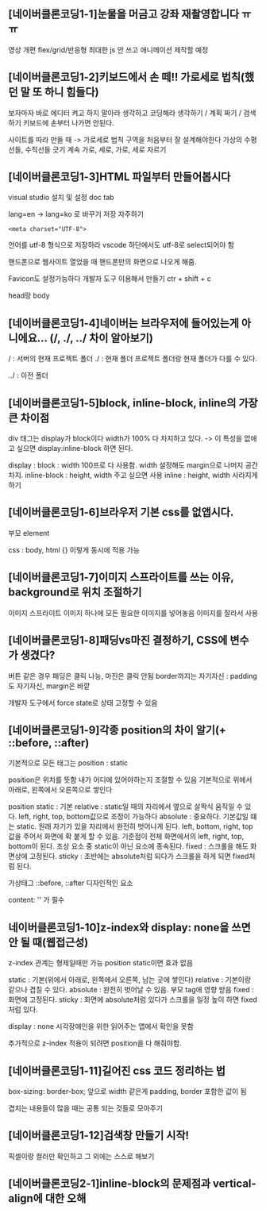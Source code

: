 ## [네이버클론코딩1-1]눈물을 머금고 강좌 재촬영합니다 ㅠㅠ
영상 개편
flex/grid/반응형
최대한 js 안 쓰고 애니메이션 제작할 예정


## [네이버클론코딩1-2]키보드에서 손 떼!! 가로세로 법칙(했던 말 또 하니 힘들다)
보자마자 바로 에디터 켜고 하지 말아라
생각하고 코딩해라
생각하기 / 계획 짜기 / 검색 하기
키보드에 손부터 나가면 안된다.

사이트를 따라 만들 때 -> 가로세로 법칙
구역을 처음부터 잘 설계해야한다
가상의 수평선들, 수직선들 긋기
계속 가로, 세로, 가로, 세로 자르기


## [네이버클론코딩1-3]HTML 파일부터 만들어봅시다
visual studio 설치 및 설정
doc tab

lang=en -> lang=ko 로 바꾸기
저장 자주하기
```
<meta charset="UTF-8">
```
언어를 utf-8 형식으로 저장하라
vscode 하단에서도 utf-8로 select되어야 함

<meta name="viewport" content="width=device-width, initial-scale=1.0">
핸드폰으로 웹사이트 열었을 때 핸드폰만의 화면으로 나오게 해줌.

Favicon도 설정가능하다
개발자 도구 이용해서 만들기
ctr + shift + c

head랑 body


## [네이버클론코딩1-4]네이버는 브라우저에 들어있는게 아니에요... (/, ./, ../ 차이 알아보기)
/ : 서버의 현재 프로젝트 폴더
./ : 현재 폴더
프로젝트 폴더랑 현재 폴더가 다를 수 있다.

../ : 이전 폴더


## [네이버클론코딩1-5]block, inline-block, inline의 가장 큰 차이점
div 태그는 display가 block이다
width가 100% 다 차지하고 있다.
  -> 이 특성을 없애고 싶으면 
  display:inline-block
  하면 된다.

display :
block : width 100프로 다 사용함. width 설정해도 margin으로 나머지 공간 차지.
inline-block : height, width 주고 싶으면 사용
inline : height, width 사라지게하기


## [네이버클론코딩1-6]브라우저 기본 css를 없앱시다.
부모 element

css : 
body, html {}
이렇게 동시에 적용 가능


## [네이버클론코딩1-7]이미지 스프라이트를 쓰는 이유, background로 위치 조절하기
이미지 스프라이트
이미지 하나에 모든 필요한 이미지를 넣어놓음
이미지를 잘라서 사용


## [네이버클론코딩1-8]패딩vs마진 결정하기, CSS에 변수가 생겼다?
버튼 같은 경우 패딩은 클릭 나능, 마진은 클릭 안됨
border까지는 자기자신 : padding도 자기자신, margin은 바깥

개발자 도구에서 force state로 상태 고정할 수 있음


## [네이버클론코딩1-9]각종 position의 차이 알기(+ ::before, ::after)
기본적으로 모든 태그는
position : static

position은 위치를 뜻함
내가 어디에 있어야하는지 조절할 수 있음
기본적으로 위에서 아래로, 왼쪽에서 오른쪽으로 쌓인다

position
static : 기본
relative : static일 때의 자리에서 옆으로 살짝식 움직일 수 있다. left, right, top, bottom값으로 조정이 가능하다
absolute : 중요하다. 기본값일 떄는 static. 원래 자기가 있을 자리에서 완전히 벗어나게 된다. left, bottom, right, top 값을 주어서 화면에 확 붙게 할 수 있음. 기준점이 전체 화면에서의 left, right, top, bottom이 된다.
조상 요소 중 static이 아닌 요소에 종속된다.
fixed : 스크롤을 해도 화면상에 고정된다.
sticky : 초반에는 absolute처럼 되다가 스크롤을 하게 되면 fixed처럼 된다.


가상태그 ::before, ::after
디자인적인 요소

content: ''
가 필수


## 네이버클론코딩1-10]z-index와 display: none을 쓰면 안 될 때(웹접근성)
z-index 관계는 형제일때만 가능
position static이면 효과 없음

static : 기본(위에서 아래로, 왼쪽에서 오른쪽, 남는 곳에 쌓인다)
relative : 기본이랑 같으나 겹칠 수 있다.
absolute : 완전히 벗어날 수 있음. 부모 tag에 영향 받음
fixed : 화면에 고정된다.
sticky : 화면에 absolute처럼 있다가 스크롤을 일정 높이 하면 fixed 처럼 있다.

display : none
시각장애인을 위한 읽어주는 앱에서 확인을 못함

추가적으로 z-index 적용이 되려면
position을 다 해줘야함.


## [네이버클론코딩1-11]길어진 css 코드 정리하는 법
box-sizing: border-box;
앞으로 width 같은게 padding, border 포함한 값이 됨

겹치는 내용들이 많을 때는 공통 되는 것들로 모아주기 


## [네이버클론코딩1-12]검색창 만들기 시작!
픽셀이랑 컬러만 확인하고 그 외에는 스스로 해보기


## [네이버클론코딩2-1]inline-block의 문제점과 vertical-align에 대한 오해

